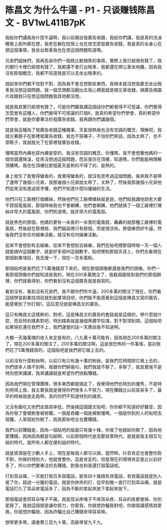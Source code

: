 # 陈昌文 为什么牛逼 - P1 - 只谈赚钱陈昌文 - BV1wL411B7pK

我給你們講我為什麼牛逼啊，我以前親自發廣告收錢，我給你們講，我是真的洗澡睡覺上廁所都在想，我老在躺在枕頭上也在想怎麼發廣告收錢，我是真的全身心在想這個事情，我坐出租車我也在想這個問題知道嗎。

兄弟們姐妹們，我再告訴你們一個我比較搞笑的事情，實際上我已經很有錢了，我的銀行卡裡已經很有錢了，我都還不會打出租車，我都還在擠公車坐地鐵，因為我沒有那個概念，我都不知道我是可以去坐出租車的。

說起來你們都不信對不對，因為我不會去想那些東西，我根本就沒想我要去坐出租車我沒想這個問題，就一個念頭都沒翻出去我心裡面就是搞文章收錢，搞廣告搞圖片收錢我只在想這個問題我其他都沒想。

就是我其實已經很有錢了，可能你們聽我講這個話你們都覺得不可思議，你們覺得怎麼會有這種人，你們覺得不可思議的打個6，我真的希望你們學會，真的希望你們學會，就是你要專注的發廣告收錢，我再跟你們講幾個。

就是我這種為了發廣告收錢這種趣事，天氣很熱我也沒有空調的概念，理解吧，我就光著膀子在那裡發廣告收錢，我也不穿褲子，不怕你們笑話，因為太熱了，也不穿鞋子，我就脫光了在那裡發廣告收錢。

懂嗎當然內褲也穿內褲是穿的，我沒有空調的概念，你懂嗎，我不會想著他媽的一個空調還降溫，從來沒想過這個問題，而且我住在頂樓，知道嗎，你們能能夠理解頂樓嗎，我住在頂樓拉那個夏天是熱的不得了的，是熱的。

身上發生了我覺得蠻香的，我覺得蠻香的，就沒有思考過這個問題，後來我不是帶了還帶了幾個小兄弟，我那幾個小兄弟說太熱了，太熱了，然後我那幾個小兄弟他們從來沒有進過寫字樓，他們不知道什麼叫優越的生活。

他們只在工廠裡打個螺絲，然後他們在工廠裡螺絲就是說，他們給我講他說老大要不買個電風扇，那個時候我也不會網購，他們會網購，他們就搞了一個工廠裡打螺絲非常大的電風扇，你們知道嗎，就非常大的電風扇。

就是黑色的那個，他媽的要有一米長的一米寬的電風扇，轟轟的就那種工廠裡的電風扇，然後就在那裡扇，我們腦袋裡只有那個，但是很涼快，那個東西好牛逼，然後我們沒有任何娛樂活動，就沒有任何娛樂活動。

從來不會想到有去娛樂，從來不會想到去娛樂，我們在貼吧裡那個時候一天一個人就能搞W這個數字，就是好多個W這個數字，貼吧裡和那個天涯上，你們去看現在那個創業項目，我去搜一下，現在一百多萬粉。

那個貼吧是我們花了5萬塊錢買下來的，現在那個頭像都還是我們的頭像，你們一看那個頭像你們就知道是我的，現在200多萬關注了，我截個圖發到我們的那個群裡，你們就看得到，你們看到沒有這個廣告就是我寫的。

看到沒有，看到沒有兄弟們，我不跟你們吹牛逼，200多萬的關注了現在，你們看這個學習創業找項目就到創業項目吧，你們能不能感覺到這個是陳昌文寫的廣告，能感覺到了你打個1，這玩意兒就是陳昌文的廣告。

這只有陳昌文這樣幹的，對吧，這是陳昌文的廣告的套路就是這樣的，學什麼就什麼，而且特別樸素對吧，特別樸素就是幾個黑體字拉滿，對不對頂到頭，這個貼吧如果現在還在我們手上，我們運營的話一天應該我不知道啊。

大概一天幾萬塊的收入肯定是有的，八九萬十萬可能有，因為現在200多萬的關注了，現在200多萬的關注了，200多萬的關注啊，這是很恐怖的一件事情，當初我們花了5萬塊錢買的，這個貼吧是我們把它做上去的。

以前沒有什麼粉絲啊，以前只有只有幾十萬的粉絲，是我們花時間把它做上去的，你們很多人做不到啊，我跟你們聊幾句，我們我就不聊了，多聊了，我其實我不是特別想來講課，我來講課就是希望你們快點賺錢。

因為我們現在管理團隊，很多東西都能搞定了，我覺得他們也特別的優秀，不是特別用得上我，我主要我就是覺得你們很多人不努力，現在賺錢比以前容易多了，最早的時候我是走路啊，真的你們不知道特別的痛苦。

又沒有飯吃又他們走路效率低，然後搞這個圖文貼吧，你你都不知道好好難受，因為你發了會被刪會被吞鐵，一個是吞鐵一個是被刪懂嗎，一個是你到別人的貼吧去發鐵，人家就給你刪了，因為那些吧主也要賺錢。

我們以前賺錢是，因為一個貼吧的版面只有幾十條，你發了他就給你刪了，因為他愛賺錢，因為因為都是勾結啊，以前那個時代是高壓政策時代，是就是版主相互勾結的時代，是所有人都在搶利益的時代。

就是資源是在少數人手上，現在是每個人都可以搞，當然啊，抖音肯定也會整你對不對，你做的特別大，他就會整你，這是肯定的，但是現在的環境肯定是比以前好多了，所以你們要專注的去賺錢，對我也和我還打個電話呢。

打到耳朵痛，一天能打兩百多個電話，能有四十幾個有效電話，有效電話就是別人接了你，超過一分鐘的電話，就是你拼命的打，從早到晚一直打打到耳朵痛，就是電話打久了耳朵疼電話多了，因為不斷的拿起來放下拿起來放下。

那個電話會把耳朵嗓子不痛，就是耳朵疼嗓子不疼耳朵疼，耳朵的皮都會掉，你別愛我了，我說這個就是讓你努力，你愛我，你就想詐騙我對吧，你跟我講感情說愛我，你就想詐騙我，因為詐騙比自己賺錢來得容易嘛。

想學更多嗎，讀書費三百九十萬，高級學習九千九。